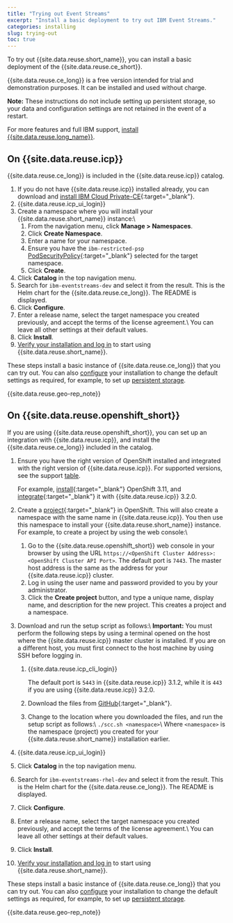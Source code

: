 ```yaml
---
title: "Trying out Event Streams"
excerpt: "Install a basic deployment to try out IBM Event Streams."
categories: installing
slug: trying-out
toc: true
---
```


To try out {{site.data.reuse.short_name}}, you can install a basic deployment of the {{site.data.reuse.ce_short}}.

{{site.data.reuse.ce_long}} is a free version intended for trial and demonstration purposes. It can be installed and used without charge.

**Note:** These instructions do not include setting up persistent storage, so your data and configuration settings are not retained in the event of a restart.

For more features and full IBM support, [install {{site.data.reuse.long_name}}](../installing).

## On {{site.data.reuse.icp}}

{{site.data.reuse.ce_long}} is included in the {{site.data.reuse.icp}} catalog.

1. If you do not have {{site.data.reuse.icp}} installed already, you can download and [install IBM Cloud Private-CE](https://www.ibm.com/support/knowledgecenter/SSBS6K_3.2.0/installing/install_containers.html){:target="_blank"}.
2. {{site.data.reuse.icp_ui_login}}
3. Create a namespace where you will install your {{site.data.reuse.short_name}} instance:\\
   1. From the navigation menu, click **Manage > Namespaces**.
   3. Click **Create Namespace**.
   3. Enter a name for your namespace.
   4. Ensure you have the `ibm-restricted-psp` [PodSecurityPolicy](https://ibm.biz/cpkspec-psp){:target="_blank"} selected for the target namespace.
   5. Click **Create**.
4. Click **Catalog** in the top navigation menu.
4. Search for `ibm-eventstreams-dev` and select it from the result. This is the Helm chart for the {{site.data.reuse.ce_long}}. The README is displayed.
5. Click **Configure**.
6. Enter a release name, select the target namespace you created previously, and accept the terms of the license agreement.\\
   You can leave all other settings at their default values.
7. Click **Install**.
8. [Verify your installation and log in](../post-installation/#verifying-your-installation) to start using {{site.data.reuse.short_name}}.

These steps install a basic instance of {{site.data.reuse.ce_long}} that you can try out. You can also [configure](../configuring) your installation to change the default settings as required, for example, to set up [persistent storage](../planning/#persistent-storage).

{{site.data.reuse.geo-rep_note}}

## On {{site.data.reuse.openshift_short}}

If you are using {{site.data.reuse.openshift_short}}, you can set up an integration with {{site.data.reuse.icp}}, and install the {{site.data.reuse.ce_long}} included in the catalog.

1. Ensure you have the right version of OpenShift installed and integrated with the right version of {{site.data.reuse.icp}}. For supported versions, see the support [table](../prerequisites/#container-environment).

   For example, [install](https://docs.openshift.com/container-platform/3.11/getting_started/install_openshift.html){:target="_blank"} OpenShift 3.11, and [integrate](https://www.ibm.com/support/knowledgecenter/SSBS6K_3.2.0/supported_environments/openshift/overview.html){:target="_blank"} it with {{site.data.reuse.icp}} 3.2.0.

2. Create a [project](https://docs.openshift.com/container-platform/3.11/dev_guide/projects.html){:target="_blank"} in OpenShift. This will also create a namespace with the same name in {{site.data.reuse.icp}}. You then use this namespace to install your {{site.data.reuse.short_name}} instance. For example, to create a project by using the web console:\\
   1. Go to the {{site.data.reuse.openshift_short}} web console in your browser by using the URL `https://<OpenShift Cluster Address>:<OpenShift Cluster API Port>`. The default port is `7443`. The master host address is the same as the address for your {{site.data.reuse.icp}} cluster.
   2. Log in using the user name and password provided to you by your administrator.
   3. Click the **Create project** button, and type a unique name, display name, and description for the new project. This creates a project and a namespace.
3. Download and run the setup script as follows:\\
   **Important:** You must perform the following steps by using a terminal opened on the host where the {{site.data.reuse.icp}} master cluster is installed. If you are on a different host, you must first connect to the host machine by using SSH before logging in.
   1. {{site.data.reuse.icp_cli_login}}

      The default port is `5443` in {{site.data.reuse.icp}} 3.1.2, while it is `443` if you are using {{site.data.reuse.icp}} 3.2.0.

   3. Download the files from [GitHub](https://github.com/IBM/charts/tree/master/stable/ibm-eventstreams-rhel-dev/ibm_cloud_pak/pak_extensions/pre-install){:target="_blank"}.
   4. Change to the location where you downloaded the files, and run the setup script as follows:\\
       `./scc.sh <namespace>`\\
       Where `<namespace>` is the namespace (project) you created for your {{site.data.reuse.short_name}} installation earlier.
4. {{site.data.reuse.icp_ui_login}}
4. Click **Catalog** in the top navigation menu.
5. Search for `ibm-eventstreams-rhel-dev` and select it from the result. This is the Helm chart for the {{site.data.reuse.ce_long}}. The README is displayed.
6. Click **Configure**.
7. Enter a release name, select the target namespace you created previously, and accept the terms of the license agreement.\\
   You can leave all other settings at their default values.
8. Click **Install**.
9. [Verify your installation and log in](../post-installation/#verifying-your-installation) to start using {{site.data.reuse.short_name}}.

These steps install a basic instance of {{site.data.reuse.ce_long}} that you can try out. You can also [configure](../configuring) your installation to change the default settings as required, for example, to set up [persistent storage](../planning/#persistent-storage).

{{site.data.reuse.geo-rep_note}}
